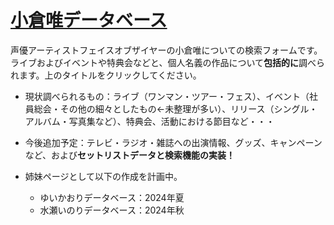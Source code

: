 # [小倉唯データベース](https://tokiyui.github.io/YuiData/)
声優アーティストフェイスオブザイヤーの小倉唯についての検索フォームです。ライブおよびイベントや特典会などと、個人名義の作品について**包括的に**調べられます。上のタイトルをクリックしてください。

* 現状調べられるもの：ライブ（ワンマン・ツアー・フェス）、イベント（社員総会・その他の細々としたもの←未整理が多い）、リリース（シングル・アルバム・写真集など）、特典会、活動における節目など・・・
* 今後追加予定：テレビ・ラジオ・雑誌への出演情報、グッズ、キャンペーンなど、および**セットリストデータと検索機能の実装！**

* 姉妹ページとして以下の作成を計画中。
  - ゆいかおりデータベース：2024年夏
  - 水瀬いのりデータベース：2024年秋
